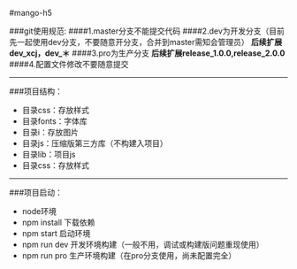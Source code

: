 #mango-h5

###git使用规范:
####1.master分支不能提交代码
####2.dev为开发分支（目前先一起使用dev分支，不要随意开分支，合并到master需知会管理员）
**后续扩展dev_xcj，dev_＊**
####3.pro为生产分支
**后续扩展release_1.0.0,release_2.0.0**
####4.配置文件修改不要随意提交
***
###项目结构：
+ 目录css：存放样式
+ 目录fonts：字体库
+ 目录i：存放图片
+ 目录js：压缩版第三方库（不构建入项目）
+ 目录lib：项目js
+ 目录css：存放样式
***
###项目启动：
+ node环境
+ npm install 下载依赖
+ npm start 启动环境
+ npm run dev 开发环境构建（一般不用，调试或构建版问题重现使用）
+ npm run pro 生产环境构建（在pro分支使用，尚未配置完全）
